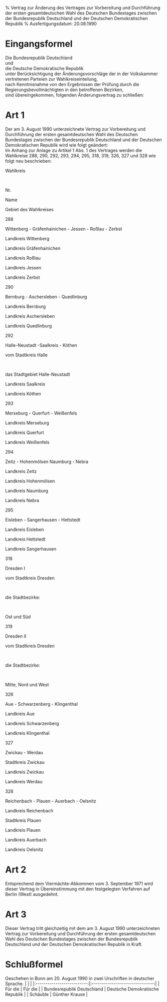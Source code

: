 % Vertrag zur Änderung des Vertrages zur Vorbereitung und Durchführung der ersten gesamtdeutschen Wahl des Deutschen Bundestages zwischen der Bundesrepublik Deutschland und der Deutschen Demokratischen Republik
% Ausfertigungsdatum: 20.08.1990
 
# Eingangsformel

Die Bundesrepublik Deutschland  
und  
die Deutsche Demokratische Republik  
unter Berücksichtigung der Änderungsvorschläge der in der Volkskammer vertretenen Parteien zur Wahlkreiseinteilung,  
nach Kenntnisnahme von den Ergebnissen der Prüfung durch die Regierungsbevollmächtigten in den betroffenen Bezirken,  
sind übereingekommen, folgenden Änderungsvertrag zu schließen:

# Art 1

Der am 3. August 1990 unterzeichnete Vertrag zur Vorbereitung und Durchführung der ersten gesamtdeutschen Wahl des Deutschen Bundestages zwischen der Bundesrepublik Deutschland und der Deutschen Demokratischen Republik wird wie folgt geändert:  
Im Anhang zur Anlage zu Artikel 1 Abs. 1 des Vertrages werden die Wahlkreise 288, 290, 292, 293, 294, 295, 318, 319, 326, 327 und 328 wie folgt neu beschrieben:  

Wahlkreis

 

Nr.

Name

Gebiet des Wahlkreises

288

Wittenberg - Gräfenhainichen - Jessen - Roßlau - Zerbst

Landkreis Wittenberg

Landkreis Gräfenhainichen

Landkreis Roßlau

Landkreis Jessen

Landkreis Zerbst

290

Bernburg - Aschersleben - Quedlinburg

Landkreis Bernburg

Landkreis Aschersleben

Landkreis Quedlinburg

292

Halle-Neustadt -Saalkreis - Köthen

vom Stadtkreis Halle

 

das Stadtgebiet Halle-Neustadt

Landkreis Saalkreis

Landkreis Köthen

293

Merseburg - Querfurt - Weißenfels

Landkreis Merseburg

Landkreis Querfurt

Landkreis Weißenfels

294

Zeitz - Hohenmölsen Naumburg - Nebra

Landkreis Zeitz

Landkreis Hohenmölsen

Landkreis Naumburg

Landkreis Nebra

295

Eisleben - Sangerhausen - Hettstedt

Landkreis Eisleben

Landkreis Hettstedt

Landkreis Sangerhausen

318

Dresden I

vom Stadtkreis Dresden

 

die Stadtbezirke:

 

Ost und Süd

319

Dresden II

vom Stadtkreis Dresden

 

die Stadtbezirke:

 

Mitte, Nord und West

326

Aue - Schwarzenberg - Klingenthal

Landkreis Aue

Landkreis Schwarzenberg

Landkreis Klingenthal

327

Zwickau - Werdau

Stadtkreis Zwickau

Landkreis Zwickau

Landkreis Werdau

328

Reichenbach - Plauen - Auerbach - Oelsnitz

Landkreis Reichenbach

Stadtkreis Plauen

Landkreis Plauen

Landkreis Auerbach

Landkreis Oelsnitz

  

# Art 2

Entsprechend dem Viermächte-Abkommen vom 3. September 1971 wird dieser Vertrag in Übereinstimmung mit den festgelegten Verfahren auf Berlin (West) ausgedehnt.

# Art 3

Dieser Vertrag tritt gleichzeitig mit dem am 3. August 1990 unterzeichneten Vertrag zur Vorbereitung und Durchführung der ersten gesamtdeutschen Wahl des Deutschen Bundestages zwischen der Bundesrepublik Deutschland und der Deutschen Demokratischen Republik in Kraft.

# Schlußformel

Geschehen in Bonn am 20. August 1990 in zwei Urschriften in deutscher Sprache. 
|                            |                                 |
|:--------------------------:|:-------------------------------:|
|          Für die           |             Für die             |
| Bundesrepublik Deutschland | Deutsche Demokratische Republik |
|          Schäuble          |         Günther Krause          |
